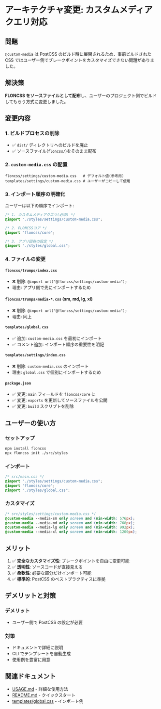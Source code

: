 # アーキテクチャ変更: カスタムメディアクエリ対応

## 問題

`@custom-media` は PostCSS のビルド時に展開されるため、事前ビルドされた CSS ではユーザー側でブレークポイントをカスタマイズできない問題がありました。

## 解決策

**FLONCSS をソースファイルとして配布**し、ユーザーのプロジェクト側でビルドしてもらう方式に変更しました。

## 変更内容

### 1. ビルドプロセスの削除

- ✅ `dist/` ディレクトリへのビルドを廃止
- ✅ ソースファイル(`floncss/`)をそのまま配布

### 2. `custom-media.css` の配置

```
floncss/settings/custom-media.css   # デフォルト値(参考用)
templates/settings/custom-media.css # ユーザーがコピーして使用
```

### 3. インポート順序の明確化

ユーザーは以下の順序でインポート:

```css
/* 1. カスタムメディアクエリ(必須) */
@import "./styles/settings/custom-media.css";

/* 2. FLONCSSコア */
@import "floncss/core";

/* 3. アプリ固有の設定 */
@import "./styles/global.css";
```

### 4. ファイルの変更

#### `floncss/trumps/index.css`

- ❌ 削除: `@import url("@floncss/settings/custom-media");`
- 理由: アプリ側で先にインポートするため

#### `floncss/trumps/media-*.css` (sm, md, lg, xl)

- ❌ 削除: `@import url("@floncss/settings/custom-media");`
- 理由: 同上

#### `templates/global.css`

- ✅ 追加: `custom-media.css` を最初にインポート
- ✅ コメント追加: インポート順序の重要性を明記

#### `templates/settings/index.css`

- ❌ 削除: `custom-media.css` のインポート
- 理由: `global.css` で個別にインポートするため

#### `package.json`

- ✅ 変更: `main` フィールドを `floncss/core` に
- ✅ 変更: `exports` を更新してソースファイルを公開
- ✅ 変更: `build` スクリプトを削除

## ユーザーの使い方

### セットアップ

```bash
npm install floncss
npx floncss init ./src/styles
```

### インポート

```css
/* src/main.css */
@import "./styles/settings/custom-media.css";
@import "floncss/core";
@import "./styles/global.css";
```

### カスタマイズ

```css
/* src/styles/settings/custom-media.css */
@custom-media --media-sm only screen and (min-width: 576px);
@custom-media --media-md only screen and (min-width: 768px);
@custom-media --media-lg only screen and (min-width: 992px);
@custom-media --media-xl only screen and (min-width: 1200px);
```

## メリット

1. ✅ **完全なカスタマイズ性**: ブレークポイントを自由に変更可能
2. ✅ **透明性**: ソースコードが直接見える
3. ✅ **柔軟性**: 必要な部分だけインポート可能
4. ✅ **標準的**: PostCSS のベストプラクティスに準拠

## デメリットと対策

### デメリット

- ユーザー側で PostCSS の設定が必要

### 対策

- ドキュメントで詳細に説明
- CLI でテンプレートを自動生成
- 使用例を豊富に用意

## 関連ドキュメント

- [USAGE.md](./USAGE.md) - 詳細な使用方法
- [README.md](./README.md) - クイックスタート
- [templates/global.css](./templates/global.css) - インポート例
